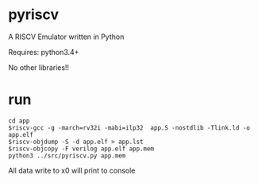 # pyriscv
A RISCV Emulator written in Python

Requires:
  python3.4+
  
No other libraries!!

# run

    cd app
    $riscv-gcc -g -march=rv32i -mabi=ilp32  app.S -nostdlib -Tlink.ld -o app.elf
    $riscv-objdump -S -d app.elf > app.lst
    $riscv-objcopy -F verilog app.elf app.mem
    python3 ../src/pyriscv.py app.mem

All data write to x0 will print to console
